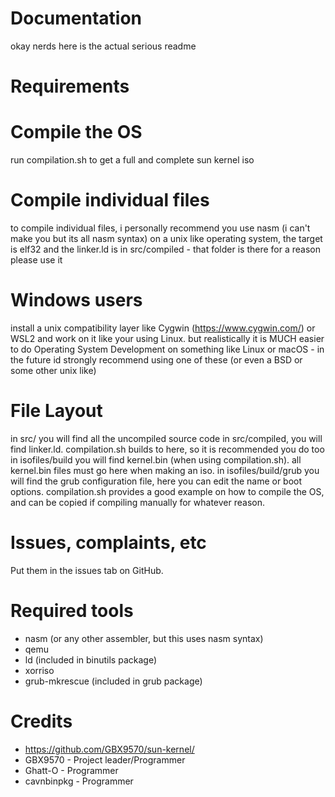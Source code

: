 # Documentation
okay nerds here is the actual serious readme

# Requirements

# Compile the OS
run compilation.sh to get a full and complete sun kernel iso

# Compile individual files
to compile individual files, i personally recommend you use nasm (i can't make you but its all nasm syntax) on a unix like
operating system, the target is elf32 and the linker.ld is in src/compiled - that folder is there for a reason please use it

# Windows users
install a unix compatibility layer like Cygwin (https://www.cygwin.com/) or WSL2 and work on it like your using Linux.
but realistically it is MUCH easier to do Operating System Development on something like Linux or macOS - in the future
id strongly recommend using one of these (or even a BSD or some other unix like)

# File Layout
in src/ you will find all the uncompiled source code
in src/compiled, you will find linker.ld. compilation.sh builds to here, so it is recommended you do too
in isofiles/build you will find kernel.bin (when using compilation.sh). all kernel.bin files must go here when making an iso.
in isofiles/build/grub you will find the grub configuration file, here you can edit the name or boot options.
compilation.sh provides a good example on how to compile the OS, and can be copied if compiling manually for whatever reason.

# Issues, complaints, etc
Put them in the issues tab on GitHub.

# Required tools
* nasm (or any other assembler, but this uses nasm syntax)
* qemu
* ld (included in binutils package)
* xorriso
* grub-mkrescue (included in grub package)

# Credits
* https://github.com/GBX9570/sun-kernel/
* GBX9570 - Project leader/Programmer
* Ghatt-O - Programmer
* cavnbinpkg - Programmer
